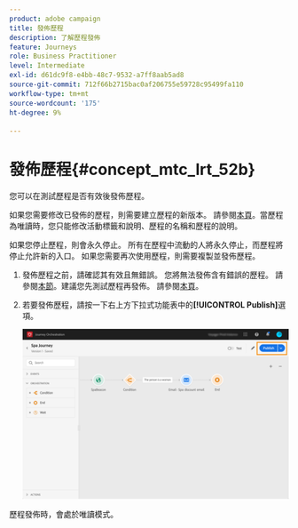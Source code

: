 ```yaml
---
product: adobe campaign
title: 發佈歷程
description: 了解歷程發佈
feature: Journeys
role: Business Practitioner
level: Intermediate
exl-id: d61dc9f8-e4bb-48c7-9532-a7ff8aab5ad8
source-git-commit: 712f66b2715bac0af206755e59728c95499fa110
workflow-type: tm+mt
source-wordcount: '175'
ht-degree: 9%

---
```


# 發佈歷程{#concept_mtc_lrt_52b}

您可以在測試歷程是否有效後發佈歷程。

如果您需要修改已發佈的歷程，則需要建立歷程的新版本。 請參閱[本頁](../building-journeys/journey-versions.md)。當歷程為唯讀時，您只能修改活動標籤和說明、歷程的名稱和歷程的說明。

如果您停止歷程，則會永久停止。 所有在歷程中流動的人將永久停止，而歷程將停止允許新的入口。 如果您需要再次使用歷程，則需要複製並發佈歷程。

1. 發佈歷程之前，請確認其有效且無錯誤。 您將無法發佈含有錯誤的歷程。 請參閱[本節](../about/troubleshooting.md#section_h3q_kqk_fhb)。建議您先測試歷程再發佈。 請參閱[本頁](../building-journeys/testing-the-journey.md)。
1. 若要發佈歷程，請按一下右上方下拉式功能表中的&#x200B;**[!UICONTROL Publish]**&#x200B;選項。

   ![](../assets/journeyuc1_18.png)

歷程發佈時，會處於唯讀模式。
